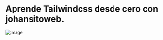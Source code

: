 # Aprende Tailwindcss desde cero con johansitoweb.
![image](https://github.com/user-attachments/assets/b6d4bb6d-017e-4476-afa7-67e6265599bc)

